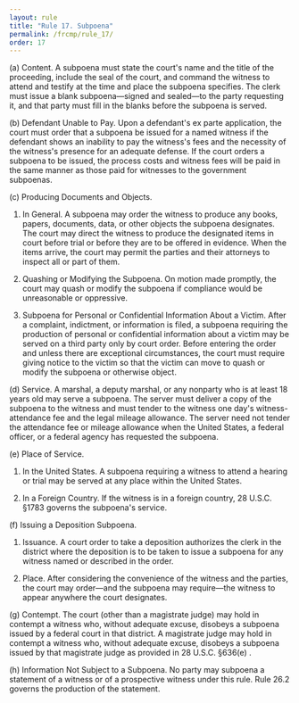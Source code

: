 ```yaml
---
layout: rule
title: "Rule 17. Subpoena"
permalink: /frcmp/rule_17/
order: 17
---
```


(a) Content. A subpoena must state the court's name and the title of the proceeding, include the seal of the court, and command the witness to attend and testify at the time and place the subpoena specifies. The clerk must issue a blank subpoena—signed and sealed—to the party requesting it, and that party must fill in the blanks before the subpoena is served.


(b) Defendant Unable to Pay. Upon a defendant's ex parte application, the court must order that a subpoena be issued for a named witness if the defendant shows an inability to pay the witness's fees and the necessity of the witness's presence for an adequate defense. If the court orders a subpoena to be issued, the process costs and witness fees will be paid in the same manner as those paid for witnesses to the government subpoenas.


(c) Producing Documents and Objects.


1. In General. A subpoena may order the witness to produce any books, papers, documents, data, or other objects the subpoena designates. The court may direct the witness to produce the designated items in court before trial or before they are to be offered in evidence. When the items arrive, the court may permit the parties and their attorneys to inspect all or part of them.


2. Quashing or Modifying the Subpoena. On motion made promptly, the court may quash or modify the subpoena if compliance would be unreasonable or oppressive.


3. Subpoena for Personal or Confidential Information About a Victim. After a complaint, indictment, or information is filed, a subpoena requiring the production of personal or confidential information about a victim may be served on a third party only by court order. Before entering the order and unless there are exceptional circumstances, the court must require giving notice to the victim so that the victim can move to quash or modify the subpoena or otherwise object.


(d) Service. A marshal, a deputy marshal, or any nonparty who is at least 18 years old may serve a subpoena. The server must deliver a copy of the subpoena to the witness and must tender to the witness one day's witness-attendance fee and the legal mileage allowance. The server need not tender the attendance fee or mileage allowance when the United States, a federal officer, or a federal agency has requested the subpoena.


(e) Place of Service.


1. In the United States. A subpoena requiring a witness to attend a hearing or trial may be served at any place within the United States.


2. In a Foreign Country. If the witness is in a foreign country, 28 U.S.C. §1783 governs the subpoena's service.


(f) Issuing a Deposition Subpoena.


1. Issuance. A court order to take a deposition authorizes the clerk in the district where the deposition is to be taken to issue a subpoena for any witness named or described in the order.


2. Place. After considering the convenience of the witness and the parties, the court may order—and the subpoena may require—the witness to appear anywhere the court designates.


(g) Contempt. The court (other than a magistrate judge) may hold in contempt a witness who, without adequate excuse, disobeys a subpoena issued by a federal court in that district. A magistrate judge may hold in contempt a witness who, without adequate excuse, disobeys a subpoena issued by that magistrate judge as provided in 28 U.S.C. §636(e) .


(h) Information Not Subject to a Subpoena. No party may subpoena a statement of a witness or of a prospective witness under this rule. Rule 26.2 governs the production of the statement.
